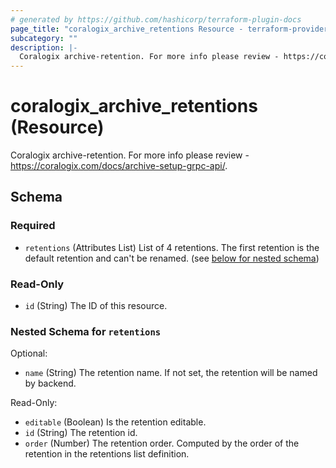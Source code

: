 ```yaml
---
# generated by https://github.com/hashicorp/terraform-plugin-docs
page_title: "coralogix_archive_retentions Resource - terraform-provider-coralogix"
subcategory: ""
description: |-
  Coralogix archive-retention. For more info please review - https://coralogix.com/docs/archive-setup-grpc-api/.
---
```


# coralogix_archive_retentions (Resource)

Coralogix archive-retention. For more info please review - https://coralogix.com/docs/archive-setup-grpc-api/.



<!-- schema generated by tfplugindocs -->
## Schema

### Required

- `retentions` (Attributes List) List of 4 retentions. The first retention is the default retention and can't be renamed. (see [below for nested schema](#nestedatt--retentions))

### Read-Only

- `id` (String) The ID of this resource.

<a id="nestedatt--retentions"></a>
### Nested Schema for `retentions`

Optional:

- `name` (String) The retention name. If not set, the retention will be named by backend.

Read-Only:

- `editable` (Boolean) Is the retention editable.
- `id` (String) The retention id.
- `order` (Number) The retention order. Computed by the order of the retention in the retentions list definition.
